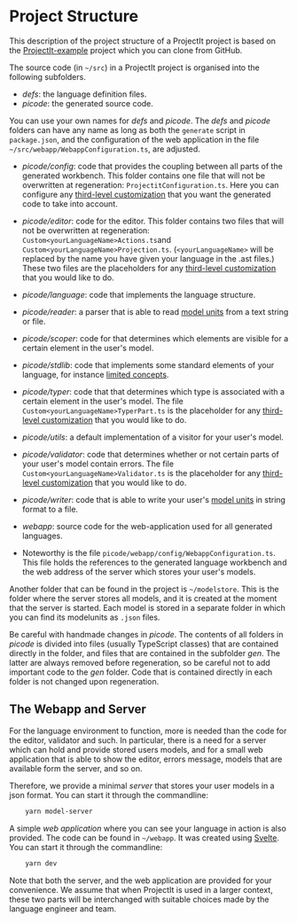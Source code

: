 <script>
    import Note from "../../lib/notes/Note.svelte";
</script>

# Project Structure

This description of the project structure of a ProjectIt project is based on 
the <a href="https://github.com/projectit-org/ProjectIt-example" target="_blank">ProjectIt-example</a> project which
you can clone from GitHub.

The source code (in `~/src`) in a ProjectIt project is organised into the following subfolders.

* *defs*: the language definition files.
* *picode*: the generated source code.
<Note>
  <svelte:fragment slot="header">You can use your own names for <i>defs</i> and <i>picode</i>.</svelte:fragment>
  <svelte:fragment slot="content">
  The <i>defs</i> and <i>picode</i>
  folders can have any name as long as both the <code>generate</code> script in <code>package.json</code>, and the configuration of
  the web application in the file <code>~/src/webapp/WebappConfiguration.ts</code>, are adjusted.
</svelte:fragment></Note>

* *picode/config*: code that provides the coupling between all parts of the generated workbench.
  This folder contains one file that will not be overwritten at regeneration: `ProjectitConfiguration.ts`.
  Here you can configure any [third-level customization](/030_Developing_a_Language/030_API_Level) that you want the
  generated code to take into account.
* *picode/editor*: code for the editor. This folder contains two files that will not be overwritten 
  at regeneration: `Custom<yourLanguageName>Actions.ts`and `Custom<yourLanguageName>Projection.ts`. 
  (`<yourLanguageName>` will be replaced by the name you have given your language in the .ast files.)
  These two files are the placeholders for any [third-level customization](/030_Developing_a_Language/030_API_Level) that you
  would like to do.
* *picode/language*: code that implements the language structure.
* *picode/reader*: a parser that is able to read [model units](/010_Intro/030_Models_and_Model_Units) 
  from a text string or file.
* *picode/scoper*: code for that determines which elements are visible for a certain element in the user's model.
* *picode/stdlib*: code that implements some standard elements of your language, for instance 
  [limited concepts](/030_Developing_a_Language/010_Default_Level).
* *picode/typer*: code that that determines which type is associated with a certain element in the 
  user's model. The file `Custom<yourLanguageName>TyperPart.ts` is the placeholder for any [third-level customization](/030_Developing_a_Language/030_API_Level) that you
  would like to do.
* *picode/utils*: a default implementation of a visitor for your user's model.
* *picode/validator*: code that determines whether or not certain parts of your user's model contain 
  errors. The file `Custom<yourLanguageName>Validator.ts` is the placeholder for any [third-level customization](/030_Developing_a_Language/030_API_Level) that you
  would like to do.
* *picode/writer*: code that is able to write your user's [model units](/010_Intro/030_Models_and_Model_Units) 
  in string format to a file.

* *webapp*: source code for the web-application used for all generated languages.
* Noteworthy is the file `picode/webapp/config/WebappConfiguration.ts`. This file holds the references to the generated language
workbench and the web address of the server which stores your user's models.

Another folder that can be found in the project is `~/modelstore`. This is the folder where
  the server stores all models, and it is created at the moment that the server is started.
  Each model is stored in a separate folder in which you can find its
  modelunits as `.json` files.
  
<Note>
<svelte:fragment slot="header">Be careful with handmade changes in <i>picode</i>.</svelte:fragment>
<svelte:fragment slot="content">
The contents of all folders in <i>picode</i> is divided into files (usually TypeScript classes) 
that are contained directly in the folder, and files
that are contained in the subfolder <i>gen</i>. The latter are always removed before regeneration, so be careful
not to add important code to the <i>gen</i> folder.
Code that is contained directly in each folder is not changed upon regeneration.
</svelte:fragment>
</Note>

## The Webapp and Server

For the language environment to function, more is needed than the code for the editor, validator and such. 
In particular,
there is a need for a server which can hold and provide stored users models, and for a small web application that
is able to show the editor, errors message, models that are available form the server, and so on.

Therefore, we provide a minimal *server* that stores your user models in a json format.
You can start it through the commandline:

```bash
    yarn model-server
```

A simple *web application* where you can see your language in action is also provided.
The code can be found in `~/webapp`. It was created 
using <a href="https://svelte.dev/" target="_blank">Svelte</a>. 
You can start it through the commandline:

```bash
    yarn dev
```

Note that both the server, and the web application are provided for your convenience. We assume 
that when ProjectIt is used in a larger context, these two parts will be interchanged with 
suitable choices made by the language engineer and team.
